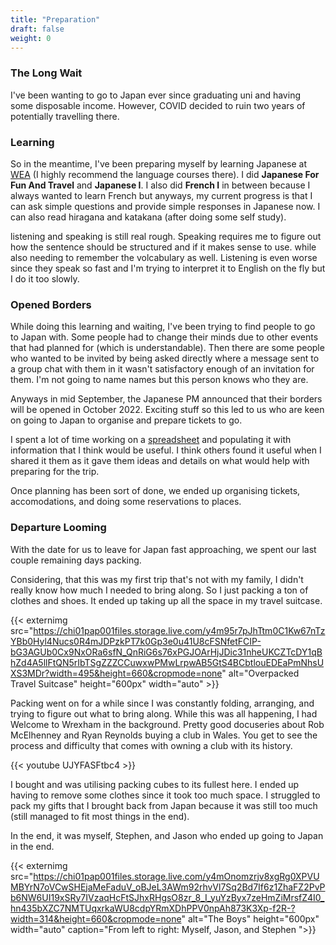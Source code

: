 ```yaml
---
title: "Preparation"
draft: false
weight: 0
---
```

### The Long Wait

I've been wanting to go to Japan ever since graduating uni and having some disposable income. However, COVID decided to ruin two years of potentially travelling there.


### Learning

So in the meantime, I've been preparing myself by learning Japanese at [WEA](https://www.wea-sa.com.au/) (I highly recommend the language courses there). I did **Japanese For Fun And Travel** and **Japanese I**. I also did **French I** in between because I always wanted to learn French but anyways, my current progress is that I can ask simple questions and provide simple responses in Japanese now. I can also read hiragana and katakana (after doing some self study).

listening and speaking is still real rough. Speaking requires me to figure out how the sentence should be structured and if it makes sense to use. while also needing to remember the volcabulary as well. Listening is even worse since they speak so fast and I'm trying to interpret it to English on the fly but I do it too slowly.


### Opened Borders

While doing this learning and waiting, I've been trying to find people to go to Japan with. Some people had to change their minds due to other events that had planned for (which is understandable). Then there are some people who wanted to be invited by being asked directly where a message sent to a group chat with them in it wasn't satisfactory enough of an invitation for them. I'm not going to name names but this person knows who they are.

Anyways in mid September, the Japanese PM announced that their borders will be opened in October 2022. Exciting stuff so this led to us who are keen on going to Japan to organise and prepare tickets to go.

I spent a lot of time working on a [spreadsheet](https://docs.google.com/spreadsheets/d/1sXl3gYC8ZeWjZuWGpjnTzAWPfVCgZ7zYeqOGEUZRi3I/edit?usp=sharing) and populating it with information that I think would be useful. I think others found it useful when I shared it them as it gave them ideas and details on what would help with preparing for the trip.

Once planning has been sort of done, we ended up organising tickets, accomodations, and doing some reservations to places.

### Departure Looming

With the date for us to leave for Japan fast approaching, we spent our last couple remaining days packing.

Considering, that this was my first trip that's not with my family, I didn't really know how much I needed to bring along. So I just packing a ton of clothes and shoes. It ended up taking up all the space in my travel suitcase.

{{< externimg src="https://chi01pap001files.storage.live.com/y4m95r7pJhTtm0C1Kw67nTzYBb0Hyl4Nucs0R4mJDPzkPT7k0Gp3e0u41U8cFSNfetFCIP-bG3AGUb0Cx9NxORa6sfN_QnRiG6s76xPGJOArHjJDic31nheUKCZTcDY1qBhZd4A5llFtQN5rIbTSgZZZCCuwxwPMwLrpwAB5GtS4BCbtlouEDEaPmNhsUXS3MDr?width=495&height=660&cropmode=none" alt="Overpacked Travel Suitcase" height="600px" width="auto" >}}

Packing went on for a while since I was constantly folding, arranging, and trying to figure out what to bring along. While this was all happening, I had Welcome to Wrexham in the background. Pretty good docuseries about Rob McElhenney and Ryan Reynolds buying a club in Wales. You get to see the process and difficulty that comes with owning a club with its history.

{{< youtube UJYFASFtbc4 >}}

I bought and was utilising packing cubes to its fullest here. I ended up having to remove some clothes since it took too much space. I struggled to pack my gifts that I brought back from Japan because it was still too much (still managed to fit most things in the end).

In the end, it was myself, Stephen, and Jason who ended up going to Japan in the end.

{{< externimg src="https://chi01pap001files.storage.live.com/y4mOnomzrjv8xgRg0XPVUMBYrN7oVCwSHEjaMeFaduV_oBJeL3AWm92rhvVl7Sq2Bd7If6z1ZhaFZ2PvPb6NW6UI19xSRy7IVzaqHcFtSJhxRHgsO8zr_8_I_yuYzByx7zeHmZiMrsfZ4I0_hn435bXZC7NMTUqxrkaWU8cdpYRmXDhPPV0npAh873K3Xp-f2R-?width=314&height=660&cropmode=none" alt="The Boys" height="600px" width="auto" caption="From left to right: Myself, Jason, and Stephen ">}}
